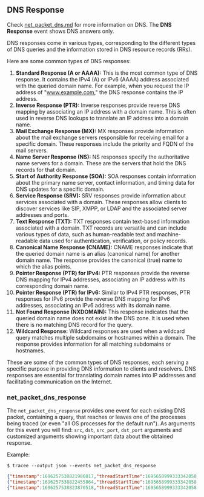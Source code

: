 ## DNS Response

Check [net_packet_dns.md](net_packet_dns.md) for more information on DNS. The
**DNS Response** event shows DNS answers only.

DNS responses come in various types, corresponding to the different types of DNS
queries and the information stored in DNS resource records (RRs).

Here are some common types of DNS responses:

1. **Standard Response (A or AAAA):** This is the most common type of DNS response. It contains the IPv4 (A) or IPv6 (AAAA) address associated with the queried domain name. For example, when you request the IP address of "www.example.com," the DNS response contains the IP address.
2. **Inverse Response (PTR):** Inverse responses provide reverse DNS mapping by associating an IP address with a domain name. This is often used in reverse DNS lookups to translate an IP address into a domain name.
3. **Mail Exchange Response (MX):** MX responses provide information about the mail exchange servers responsible for receiving email for a specific domain. These responses include the priority and FQDN of the mail servers.
4. **Name Server Response (NS):** NS responses specify the authoritative name servers for a domain. These are the servers that hold the DNS records for that domain.
5. **Start of Authority Response (SOA):** SOA responses contain information about the primary name server, contact information, and timing data for DNS updates for a specific domain.
6. **Service Response (SRV):** SRV responses provide information about services associated with a domain. These responses allow clients to discover services like SIP, XMPP, or LDAP and the associated server addresses and ports.
7. **Text Response (TXT):** TXT responses contain text-based information associated with a domain. TXT records are versatile and can include various types of data, such as human-readable text and machine-readable data used for authentication, verification, or policy records.
8. **Canonical Name Response (CNAME):** CNAME responses indicate that the queried domain name is an alias (canonical name) for another domain name. The response provides the canonical (true) name to which the alias points.
9. **Pointer Response (PTR) for IPv4:** PTR responses provide the reverse DNS mapping for IPv4 addresses, associating an IP address with its corresponding domain name.
10. **Pointer Response (PTR) for IPv6:** Similar to IPv4 PTR responses, PTR responses for IPv6 provide the reverse DNS mapping for IPv6 addresses, associating an IPv6 address with its domain name.
11. **Not Found Response (NXDOMAIN):** This response indicates that the queried domain name does not exist in the DNS zone. It is used when there is no matching DNS record for the query.
12. **Wildcard Response:** Wildcard responses are used when a wildcard query matches multiple subdomains or hostnames within a domain. The response provides information for all matching subdomains or hostnames.

These are some of the common types of DNS responses, each serving a specific
purpose in providing DNS information to clients and resolvers. DNS responses are
essential for translating domain names into IP addresses and facilitating
communication on the Internet.

### net_packet_dns_response

The `net_packet_dns_response` provides one event for each existing DNS packet,
containing a query, that reaches or leaves one of the processes being traced (or
even "all OS processes for the default run"). As arguments for this event you
will find: `src`, `dst`, `src_port`, `dst_port` arguments and customized
arguments showing important data about the obtained response.

Example:

```console
$ tracee --output json --events net_packet_dns_response
```

```json
{"timestamp":1696257538821986017,"threadStartTime":1695658999333342058,"processorId":6,"processId":472,"cgroupId":2626,"threadId":472,"parentProcessId":1,"hostProcessId":472,"hostThreadId":472,"hostParentProcessId":1,"userId":976,"mountNamespace":4026532555,"pidNamespace":4026531836,"processName":"systemd-resolve","executable":{"path":""},"hostName":"rugged","containerId":"","container":{},"kubernetes":{},"eventId":"2008","eventName":"net_packet_dns_response","matchedPolicies":[""],"argsNum":2,"returnValue":0,"syscall":"","stackAddresses":[0],"contextFlags":{"containerStarted":false,"isCompat":false},"threadEntityId":131662446,"processEntityId":131662446,"parentEntityId":1975426032,"args":[{"name":"metadata","type":"trace.PktMeta","value":{"src_ip":"1.1.1.1","dst_ip":"192.168.200.50","src_port":53,"dst_port":34184,"protocol":17,"packet_len":117,"iface":"any"}},{"name":"dns_response","type":"[]trace.DnsResponseData","value":[{"query_data":{"query":"www.zip.net","query_type":"A","query_class":"IN"},"dns_answer":[{"answer_type":"CNAME","ttl":300,"answer":"amazonas.uol.com.br"},{"answer_type":"A","ttl":60,"answer":"200.147.100.53"}]}]}]}
{"timestamp":1696257538822455864,"threadStartTime":1695658999333342058,"processorId":6,"processId":472,"cgroupId":2626,"threadId":472,"parentProcessId":1,"hostProcessId":472,"hostThreadId":472,"hostParentProcessId":1,"userId":976,"mountNamespace":4026532555,"pidNamespace":4026531836,"processName":"systemd-resolve","executable":{"path":""},"hostName":"rugged","containerId":"","container":{},"kubernetes":{},"eventId":"2008","eventName":"net_packet_dns_response","matchedPolicies":[""],"argsNum":2,"returnValue":0,"syscall":"","stackAddresses":[0],"contextFlags":{"containerStarted":false,"isCompat":false},"threadEntityId":131662446,"processEntityId":131662446,"parentEntityId":1975426032,"args":[{"name":"metadata","type":"trace.PktMeta","value":{"src_ip":"8.8.8.8","dst_ip":"192.168.200.50","src_port":53,"dst_port":55287,"protocol":17,"packet_len":172,"iface":"any"}},{"name":"dns_response","type":"[]trace.DnsResponseData","value":[{"query_data":{"query":"www.zip.net","query_type":"AAAA","query_class":"IN"},"dns_answer":[{"answer_type":"CNAME","ttl":300,"answer":"amazonas.uol.com.br"}]}]}]}
{"timestamp":1696257538823870518,"threadStartTime":1695658999333342058,"processorId":6,"processId":472,"cgroupId":2626,"threadId":472,"parentProcessId":1,"hostProcessId":472,"hostThreadId":472,"hostParentProcessId":1,"userId":976,"mountNamespace":4026532555,"pidNamespace":4026531836,"processName":"systemd-resolve","executable":{"path":""},"hostName":"rugged","containerId":"","container":{},"kubernetes":{},"eventId":"2008","eventName":"net_packet_dns_response","matchedPolicies":[""],"argsNum":2,"returnValue":0,"syscall":"","stackAddresses":[0],"contextFlags":{"containerStarted":false,"isCompat":false},"threadEntityId":131662446,"processEntityId":131662446,"parentEntityId":1975426032,"args":[{"name":"metadata","type":"trace.PktMeta","value":{"src_ip":"8.8.8.8","dst_ip":"192.168.200.50","src_port":53,"dst_port":42873,"protocol":17,"packet_len":117,"iface":"any"}},{"name":"dns_response","type":"[]trace.DnsResponseData","value":[{"query_data":{"query":"www.zip.net","query_type":"A","query_class":"IN"},"dns_answer":[{"answer_type":"CNAME","ttl":300,"answer":"amazonas.uol.com.br"},{"answer_type":"A","ttl":60,"answer":"200.147.3.199"}]}]}]}
```
